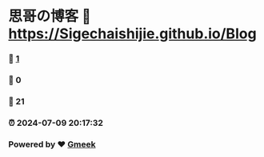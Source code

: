 # 思哥の博客 :link: https://Sigechaishijie.github.io/Blog 
### :page_facing_up: [1](https://Sigechaishijie.github.io/Blog/tag.html) 
### :speech_balloon: 0 
### :hibiscus: 21 
### :alarm_clock: 2024-07-09 20:17:32 
### Powered by :heart: [Gmeek](https://github.com/Meekdai/Gmeek)
